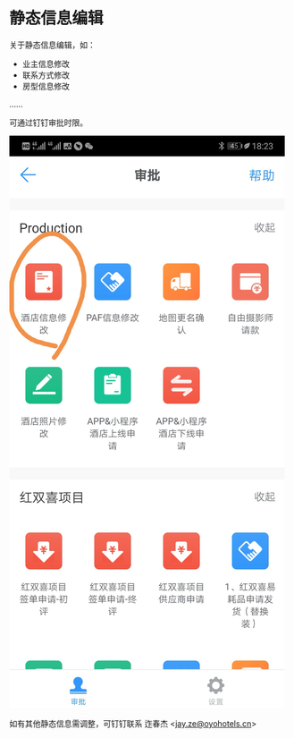 # 静态信息编辑

关于静态信息编辑，如：

* 业主信息修改
* 联系方式修改
* 房型信息修改

……

可通过钉钉审批时限。

![](../.gitbook/assets/image%20%28116%29.png)

如有其他静态信息需调整，可钉钉联系 迮春杰 &lt;jay.ze@oyohotels.cn&gt;

